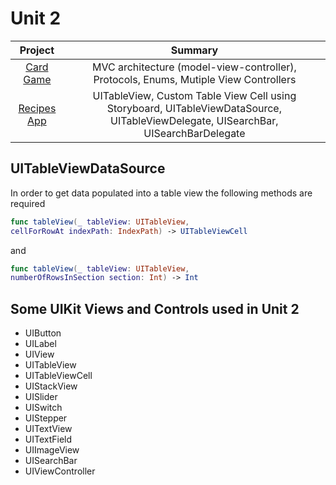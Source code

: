 # Unit 2

| Project | Summary |
|:------:|:------:|
| [Card Game](https://github.com/joinpursuit/Pursuit-Core-iOS-CardGame) | MVC architecture (model-view-controller), Protocols, Enums, Mutiple View Controllers |
| [Recipes App](https://github.com/joinpursuit/Pursuit-Core-iOS-Recipes) | UITableView, Custom Table View Cell using Storyboard, UITableViewDataSource, UITableViewDelegate, UISearchBar, UISearchBarDelegate |

## UITableViewDataSource 
In order to get data populated into a table view the following methods are required
```swift 
func tableView(_ tableView: UITableView, 
cellForRowAt indexPath: IndexPath) -> UITableViewCell 
```
and 

```swift 
func tableView(_ tableView: UITableView, 
numberOfRowsInSection section: Int) -> Int
```

## Some UIKit Views and Controls used in Unit 2 
- UIButton
- UILabel
- UIView
- UITableView
- UITableViewCell
- UIStackView
- UISlider
- UISwitch
- UIStepper
- UITextView
- UITextField 
- UIImageView
- UISearchBar
- UIViewController
